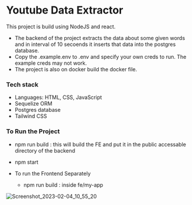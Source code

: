 
# Youtube Data Extractor

This project is build using NodeJS and react.

- The backend of the project extracts the data about some given words and in interval of 10 secoends it inserts that data into the postgres database. 
- Copy the .example.env to .env and specify your own creds to run. The example creds may not work.
- The project is also on docker build the docker file.


### Tech stack

- Languages: HTML, CSS, JavaScript
- Sequelize ORM
- Postgres database
- Tailwind CSS 



### To Run the Project
- npm run build : this will build the FE and put it in the public accessable directory of the backend 
- npm start 

- To run the Frontend Separately 
    - npm run build : inside fe/my-app
  
  
  
![Screenshot_2023-02-04_10_55_20](https://user-images.githubusercontent.com/42701850/216750512-2d5436e6-f297-4647-91f6-7bc9213f4827.png)
